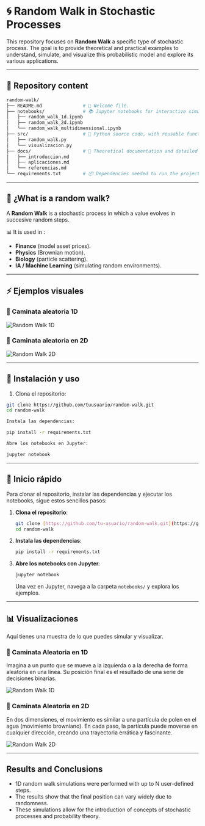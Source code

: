# 🌀 Random Walk in Stochastic Processes  

This repository focuses on **Random Walk** a specific type of stochastic process.
The goal is to provide theoretical and practical examples to understand, simulate, and visualize this probabilistic model and explore its various applications. 

---

## 📖 Repository content  

```bash
random-walk/
├── README.md               # 📄 Welcome file.
├── notebooks/              # 📚 Jupyter notebooks for interactive simulations.
│   ├── random_walk_1d.ipynb
│   ├── random_walk_2d.ipynb
│   └── random_walk_multidimensional.ipynb
├── src/                    # 🐍 Python source code, with reusable functions.
│   ├── random_walk.py
│   └── visualizacion.py
├── docs/                   # 📝 Theoretical documentation and detailed explanations.
│   ├── introduccion.md
│   ├── aplicaciones.md
│   └── referencias.md
└── requirements.txt        # 📦 Dependencies needed to run the project.
```

---

## 🧮 ¿What is a random walk?  

A **Random Walk** is a stochastic process in which a value evolves in succesive random steps.  

📊 It is used in :  
- **Finance** (model asset prices).  
- **Physics** (Brownian motion).  
- **Biology** (particle scattering).  
- **IA / Machine Learning** (simulating random environments).  

---

## ⚡ Ejemplos visuales  

### 🔹 Caminata aleatoria 1D  
![Random Walk 1D](https://upload.wikimedia.org/wikipedia/commons/6/6a/Random_walk_5000.svg)  

### 🔹 Caminata aleatoria en 2D  
![Random Walk 2D](https://upload.wikimedia.org/wikipedia/commons/2/29/RandomWalk_1000.gif)  

---

## 🚀 Instalación y uso  

1. Clona el repositorio:  
```bash
git clone https://github.com/tuusuario/random-walk.git
cd random-walk

Instala las dependencias:

pip install -r requirements.txt

Abre los notebooks en Jupyter:

jupyter notebook
```

---

## 🚀 Inicio rápido

Para clonar el repositorio, instalar las dependencias y ejecutar los notebooks, sigue estos sencillos pasos:

1.  **Clona el repositorio**:
    ```bash
    git clone [https://github.com/tu-usuario/random-walk.git](https://github.com/tu-usuario/random-walk.git)
    cd random-walk
    ```

2.  **Instala las dependencias**:
    ```bash
    pip install -r requirements.txt
    ```

3.  **Abre los notebooks con Jupyter**:
    ```bash
    jupyter notebook
    ```
    Una vez en Jupyter, navega a la carpeta `notebooks/` y explora los ejemplos.

---

## 📊 Visualizaciones

Aquí tienes una muestra de lo que puedes simular y visualizar.

### 🔹 Caminata Aleatoria en 1D

Imagina a un punto que se mueve a la izquierda o a la derecha de forma aleatoria en una línea. Su posición final es el resultado de una serie de decisiones binarias.

![Random Walk 1D](https://upload.wikimedia.org/wikipedia/commons/6/6a/Random_walk_5000.svg)

### 🔹 Caminata Aleatoria en 2D

En dos dimensiones, el movimiento es similar a una partícula de polen en el agua (movimiento browniano). En cada paso, la partícula puede moverse en cualquier dirección, creando una trayectoria errática y fascinante.

![Random Walk 2D](https://upload.wikimedia.org/wikipedia/commons/2/29/RandomWalk_1000.gif)

---

## Results and Conclusions

- 1D random walk simulations were performed with up to N user-defined steps.
- The results show that the final position can vary widely due to randomness.
- These simulations allow for the introduction of concepts of stochastic processes and probability theory.
